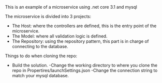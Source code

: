 This is an example of a microservice using .net core 3.1 and mysql

The microservice is divided into 3 projects:
  - The Host: where the controllers are defined, this is the entry point of the microservice.
  - The Model: where all validation logic is defined.
  - The Repository: using the repository pattern, this part is in charge of connecting to the database.
  
Things to do when cloning the repo:
  - Build the solution.
  -Change the working directory to where you clone the repo in Propertires/launchSettings.json
  -Change the connection string to match your mysql database.
